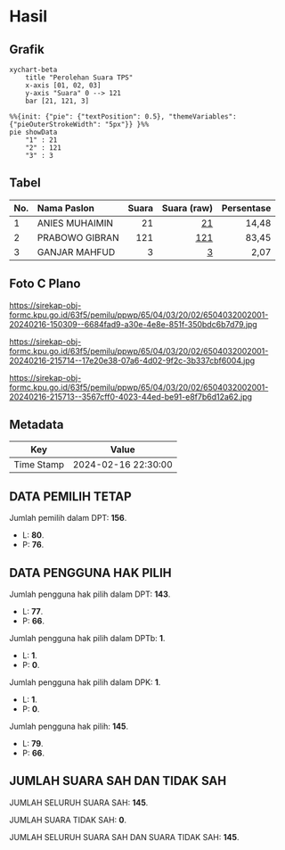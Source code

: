 # Hasil

## Grafik

```mermaid
xychart-beta
    title "Perolehan Suara TPS"
    x-axis [01, 02, 03]
    y-axis "Suara" 0 --> 121
    bar [21, 121, 3]
```

```mermaid
%%{init: {"pie": {"textPosition": 0.5}, "themeVariables": {"pieOuterStrokeWidth": "5px"}} }%%
pie showData
    "1" : 21
    "2" : 121
    "3" : 3
```

## Tabel

| No. | Nama Paslon    | Suara | Suara (raw) | Persentase |
|:--- |:-------------- | -----:| -----------:| ----------:|
| 1   | ANIES MUHAIMIN | 21    | [21][p-1]   | 14,48      |
| 2   | PRABOWO GIBRAN | 121   | [121][p-2]  | 83,45      |
| 3   | GANJAR MAHFUD  | 3     | [3][p-3]    | 2,07       |


[p-1]: https://github.com/gigit-pemilu/pemilu-2024-65-kalimantan-utara/blob/main/pilpres/hitung-suara/sub/65-kalimantan-utara/sub/04-tana-tidung/sub/03-tana-lia/sub/2002-tengku-dacing/sub/001-tps/sub/paslon-1.txt
[p-2]: https://github.com/gigit-pemilu/pemilu-2024-65-kalimantan-utara/blob/main/pilpres/hitung-suara/sub/65-kalimantan-utara/sub/04-tana-tidung/sub/03-tana-lia/sub/2002-tengku-dacing/sub/001-tps/sub/paslon-2.txt
[p-3]: https://github.com/gigit-pemilu/pemilu-2024-65-kalimantan-utara/blob/main/pilpres/hitung-suara/sub/65-kalimantan-utara/sub/04-tana-tidung/sub/03-tana-lia/sub/2002-tengku-dacing/sub/001-tps/sub/paslon-3.txt

## Foto C Plano

https://sirekap-obj-formc.kpu.go.id/63f5/pemilu/ppwp/65/04/03/20/02/6504032002001-20240216-150309--6684fad9-a30e-4e8e-851f-350bdc6b7d79.jpg

https://sirekap-obj-formc.kpu.go.id/63f5/pemilu/ppwp/65/04/03/20/02/6504032002001-20240216-215714--17e20e38-07a6-4d02-9f2c-3b337cbf6004.jpg

https://sirekap-obj-formc.kpu.go.id/63f5/pemilu/ppwp/65/04/03/20/02/6504032002001-20240216-215713--3567cff0-4023-44ed-be91-e8f7b6d12a62.jpg


## Metadata

| Key        | Value               |
| ---------- | ------------------- |
| Time Stamp | 2024-02-16 22:30:00 |


## DATA PEMILIH TETAP

Jumlah pemilih dalam DPT: **156**.
 * L: **80**.
 * P: **76**.

## DATA PENGGUNA HAK PILIH

Jumlah pengguna hak pilih dalam DPT: **143**.
 * L: **77**.
 * P: **66**.

Jumlah pengguna hak pilih dalam DPTb: **1**.
 * L: **1**.
 * P: **0**.

Jumlah pengguna hak pilih dalam DPK: **1**.
 * L: **1**.
 * P: **0**.

Jumlah pengguna hak pilih: **145**.
 * L: **79**.
 * P: **66**.

## JUMLAH SUARA SAH DAN TIDAK SAH

JUMLAH SELURUH SUARA SAH: **145**.

JUMLAH SUARA TIDAK SAH: **0**.

JUMLAH SELURUH SUARA SAH DAN SUARA TIDAK SAH: **145**.



